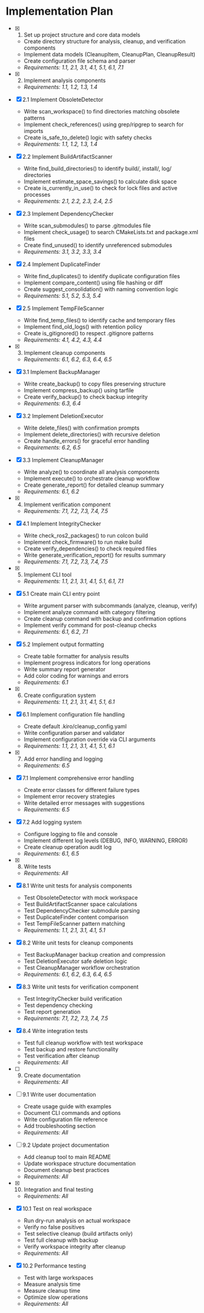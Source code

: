 # Implementation Plan

- [x] 1. Set up project structure and core data models
  - Create directory structure for analysis, cleanup, and verification components
  - Implement data models (CleanupItem, CleanupPlan, CleanupResult)
  - Create configuration file schema and parser
  - _Requirements: 1.1, 2.1, 3.1, 4.1, 5.1, 6.1, 7.1_

- [x] 2. Implement analysis components
  - _Requirements: 1.1, 1.2, 1.3, 1.4_

- [x] 2.1 Implement ObsoleteDetector
  - Write scan_workspace() to find directories matching obsolete patterns
  - Implement check_references() using grep/ripgrep to search for imports
  - Create is_safe_to_delete() logic with safety checks
  - _Requirements: 1.1, 1.2, 1.3, 1.4_

- [x] 2.2 Implement BuildArtifactScanner
  - Write find_build_directories() to identify build/, install/, log/ directories
  - Implement estimate_space_savings() to calculate disk space
  - Create is_currently_in_use() to check for lock files and active processes
  - _Requirements: 2.1, 2.2, 2.3, 2.4, 2.5_

- [x] 2.3 Implement DependencyChecker
  - Write scan_submodules() to parse .gitmodules file
  - Implement check_usage() to search CMakeLists.txt and package.xml files
  - Create find_unused() to identify unreferenced submodules
  - _Requirements: 3.1, 3.2, 3.3, 3.4_

- [x] 2.4 Implement DuplicateFinder
  - Write find_duplicates() to identify duplicate configuration files
  - Implement compare_content() using file hashing or diff
  - Create suggest_consolidation() with naming convention logic
  - _Requirements: 5.1, 5.2, 5.3, 5.4_

- [x] 2.5 Implement TempFileScanner
  - Write find_temp_files() to identify cache and temporary files
  - Implement find_old_logs() with retention policy
  - Create is_gitignored() to respect .gitignore patterns
  - _Requirements: 4.1, 4.2, 4.3, 4.4_

- [x] 3. Implement cleanup components
  - _Requirements: 6.1, 6.2, 6.3, 6.4, 6.5_

- [x] 3.1 Implement BackupManager
  - Write create_backup() to copy files preserving structure
  - Implement compress_backup() using tarfile
  - Create verify_backup() to check backup integrity
  - _Requirements: 6.3, 6.4_

- [x] 3.2 Implement DeletionExecutor
  - Write delete_files() with confirmation prompts
  - Implement delete_directories() with recursive deletion
  - Create handle_errors() for graceful error handling
  - _Requirements: 6.2, 6.5_

- [x] 3.3 Implement CleanupManager
  - Write analyze() to coordinate all analysis components
  - Implement execute() to orchestrate cleanup workflow
  - Create generate_report() for detailed cleanup summary
  - _Requirements: 6.1, 6.2_

- [x] 4. Implement verification component
  - _Requirements: 7.1, 7.2, 7.3, 7.4, 7.5_

- [x] 4.1 Implement IntegrityChecker
  - Write check_ros2_packages() to run colcon build
  - Implement check_firmware() to run make build
  - Create verify_dependencies() to check required files
  - Write generate_verification_report() for results summary
  - _Requirements: 7.1, 7.2, 7.3, 7.4, 7.5_

- [x] 5. Implement CLI tool
  - _Requirements: 1.1, 2.1, 3.1, 4.1, 5.1, 6.1, 7.1_

- [x] 5.1 Create main CLI entry point
  - Write argument parser with subcommands (analyze, cleanup, verify)
  - Implement analyze command with category filtering
  - Create cleanup command with backup and confirmation options
  - Implement verify command for post-cleanup checks
  - _Requirements: 6.1, 6.2, 7.1_

- [x] 5.2 Implement output formatting
  - Create table formatter for analysis results
  - Implement progress indicators for long operations
  - Write summary report generator
  - Add color coding for warnings and errors
  - _Requirements: 6.1_

- [x] 6. Create configuration system
  - _Requirements: 1.1, 2.1, 3.1, 4.1, 5.1, 6.1_

- [x] 6.1 Implement configuration file handling
  - Create default .kiro/cleanup_config.yaml
  - Write configuration parser and validator
  - Implement configuration override via CLI arguments
  - _Requirements: 1.1, 2.1, 3.1, 4.1, 5.1, 6.1_

- [x] 7. Add error handling and logging
  - _Requirements: 6.5_

- [x] 7.1 Implement comprehensive error handling
  - Create error classes for different failure types
  - Implement error recovery strategies
  - Write detailed error messages with suggestions
  - _Requirements: 6.5_

- [x] 7.2 Add logging system
  - Configure logging to file and console
  - Implement different log levels (DEBUG, INFO, WARNING, ERROR)
  - Create cleanup operation audit log
  - _Requirements: 6.1, 6.5_

- [x] 8. Write tests
  - _Requirements: All_

- [x] 8.1 Write unit tests for analysis components
  - Test ObsoleteDetector with mock workspace
  - Test BuildArtifactScanner space calculations
  - Test DependencyChecker submodule parsing
  - Test DuplicateFinder content comparison
  - Test TempFileScanner pattern matching
  - _Requirements: 1.1, 2.1, 3.1, 4.1, 5.1_

- [x] 8.2 Write unit tests for cleanup components
  - Test BackupManager backup creation and compression
  - Test DeletionExecutor safe deletion logic
  - Test CleanupManager workflow orchestration
  - _Requirements: 6.1, 6.2, 6.3, 6.4, 6.5_

- [x] 8.3 Write unit tests for verification component
  - Test IntegrityChecker build verification
  - Test dependency checking
  - Test report generation
  - _Requirements: 7.1, 7.2, 7.3, 7.4, 7.5_

- [x] 8.4 Write integration tests
  - Test full cleanup workflow with test workspace
  - Test backup and restore functionality
  - Test verification after cleanup
  - _Requirements: All_

- [ ] 9. Create documentation
  - _Requirements: All_

- [ ] 9.1 Write user documentation
  - Create usage guide with examples
  - Document CLI commands and options
  - Write configuration file reference
  - Add troubleshooting section
  - _Requirements: All_

- [ ] 9.2 Update project documentation
  - Add cleanup tool to main README
  - Update workspace structure documentation
  - Document cleanup best practices
  - _Requirements: All_

- [x] 10. Integration and final testing
  - _Requirements: All_

- [x] 10.1 Test on real workspace
  - Run dry-run analysis on actual workspace
  - Verify no false positives
  - Test selective cleanup (build artifacts only)
  - Test full cleanup with backup
  - Verify workspace integrity after cleanup
  - _Requirements: All_

- [x] 10.2 Performance testing
  - Test with large workspaces
  - Measure analysis time
  - Measure cleanup time
  - Optimize slow operations
  - _Requirements: All_

